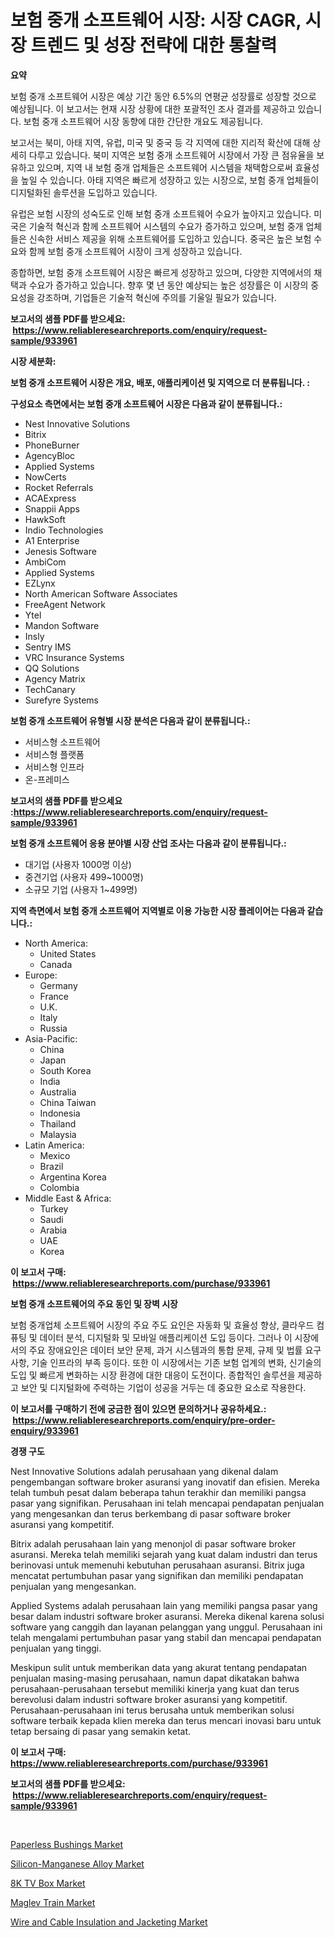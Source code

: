 <p><h1>보험 중개 소프트웨어 시장: 시장 CAGR, 시장 트렌드 및 성장 전략에 대한 통찰력</h1></p><p><strong>요약</strong></p>
<p><p>보험 중개 소프트웨어 시장은 예상 기간 동안 6.5%의 연평균 성장률로 성장할 것으로 예상됩니다. 이 보고서는 현재 시장 상황에 대한 포괄적인 조사 결과를 제공하고 있습니다. 보험 중개 소프트웨어 시장 동향에 대한 간단한 개요도 제공됩니다.</p><p>보고서는 북미, 아태 지역, 유럽, 미국 및 중국 등 각 지역에 대한 지리적 확산에 대해 상세히 다루고 있습니다. 북미 지역은 보험 중개 소프트웨어 시장에서 가장 큰 점유율을 보유하고 있으며, 지역 내 보험 중개 업체들은 소프트웨어 시스템을 채택함으로써 효율성을 높일 수 있습니다. 아태 지역은 빠르게 성장하고 있는 시장으로, 보험 중개 업체들이 디지털화된 솔루션을 도입하고 있습니다.</p><p>유럽은 보험 시장의 성숙도로 인해 보험 중개 소프트웨어 수요가 높아지고 있습니다. 미국은 기술적 혁신과 함께 소프트웨어 시스템의 수요가 증가하고 있으며, 보험 중개 업체들은 신속한 서비스 제공을 위해 소프트웨어를 도입하고 있습니다. 중국은 높은 보험 수요와 함께 보험 중개 소프트웨어 시장이 크게 성장하고 있습니다.</p><p>종합하면, 보험 중개 소프트웨어 시장은 빠르게 성장하고 있으며, 다양한 지역에서의 채택과 수요가 증가하고 있습니다. 향후 몇 년 동안 예상되는 높은 성장률은 이 시장의 중요성을 강조하며, 기업들은 기술적 혁신에 주의를 기울일 필요가 있습니다.</p></p>
<p><strong>보고서의 샘플 PDF를 받으세요: &nbsp;<a href="https://www.reliableresearchreports.com/enquiry/request-sample/933961">https://www.reliableresearchreports.com/enquiry/request-sample/933961</a></strong></p>
<p><strong>시장 세분화:</strong></p>
<p><strong> 보험 중개 소프트웨어 시장은 개요, 배포, 애플리케이션 및 지역으로 더 분류됩니다. :</strong></p>
<p><strong>구성요소 측면에서는 보험 중개 소프트웨어 시장은 다음과 같이 분류됩니다.:</strong></p>
<p><ul><li>Nest Innovative Solutions</li><li>Bitrix</li><li>PhoneBurner</li><li>AgencyBloc</li><li>Applied Systems</li><li>NowCerts</li><li>Rocket Referrals</li><li>ACAExpress</li><li>Snappii Apps</li><li>HawkSoft</li><li>Indio Technologies</li><li>A1 Enterprise</li><li>Jenesis Software</li><li>AmbiCom</li><li>Applied Systems</li><li>EZLynx</li><li>North American Software Associates</li><li>FreeAgent Network</li><li>Ytel</li><li>Mandon Software</li><li>Insly</li><li>Sentry IMS</li><li>VRC Insurance Systems</li><li>QQ Solutions</li><li>Agency Matrix</li><li>TechCanary</li><li>Surefyre Systems</li></ul></p>
<p><strong> 보험 중개 소프트웨어 유형별 시장 분석은 다음과 같이 분류됩니다.:</strong></p>
<p><ul><li>서비스형 소프트웨어</li><li>서비스형 플랫폼</li><li>서비스형 인프라</li><li>온-프레미스</li></ul></p>
<p><strong>보고서의 샘플 PDF를 받으세요 :<a href="https://www.reliableresearchreports.com/enquiry/request-sample/933961">https://www.reliableresearchreports.com/enquiry/request-sample/933961</a></strong></p>
<p><strong> 보험 중개 소프트웨어 응용 분야별 시장 산업 조사는 다음과 같이 분류됩니다.:</strong></p>
<p><ul><li>대기업 (사용자 1000명 이상)</li><li>중견기업 (사용자 499~1000명)</li><li>소규모 기업 (사용자 1~499명)</li></ul></p>
<p><strong>지역 측면에서 보험 중개 소프트웨어 지역별로 이용 가능한 시장 플레이어는 다음과 같습니다.:</strong></p>
<p><ul>
    <li>
        North America:
        <ul>
            <li>United States</li>
            <li>Canada</li>
        </ul>
    </li>
    <li>
        Europe:
        <ul>
            <li>Germany</li>
            <li>France</li>
            <li>U.K.</li>
            <li>Italy</li>
            <li>Russia</li>
        </ul>
    </li>
    <li>
        Asia-Pacific:
        <ul>
            <li>China</li>
            <li>Japan</li>
            <li>South Korea</li>
            <li>India</li>
            <li>Australia</li>
            <li>China Taiwan</li>
            <li>Indonesia</li>
            <li>Thailand</li>
            <li>Malaysia</li>
        </ul>
    </li>
    <li>
        Latin America:
        <ul>
            <li>Mexico</li>
            <li>Brazil</li>
            <li>Argentina Korea</li>
            <li>Colombia</li>
        </ul>
    </li>
    <li>
        Middle East & Africa:
        <ul>
            <li>Turkey</li>
            <li>Saudi</li>
            <li>Arabia</li>
            <li>UAE</li>
            <li>Korea</li>
        </ul>
    </li>
    </ul></p>
<p><strong>이 보고서 구매: &nbsp;<a href="https://www.reliableresearchreports.com/purchase/933961">https://www.reliableresearchreports.com/purchase/933961</a></strong></p>
<p><strong>보험 중개 소프트웨어의 주요 동인 및 장벽 시장</strong></p>
<p><p>보험 중개업체 소프트웨어 시장의 주요 주도 요인은 자동화 및 효율성 향상, 클라우드 컴퓨팅 및 데이터 분석, 디지털화 및 모바일 애플리케이션 도입 등이다. 그러나 이 시장에서의 주요 장애요인은 데이터 보안 문제, 과거 시스템과의 통합 문제, 규제 및 법률 요구 사항, 기술 인프라의 부족 등이다. 또한 이 시장에서는 기존 보험 업계의 변화, 신기술의 도입 및 빠르게 변화하는 시장 환경에 대한 대응이 도전이다. 종합적인 솔루션을 제공하고 보안 및 디지털화에 주력하는 기업이 성공을 거두는 데 중요한 요소로 작용한다.</p></p>
<p><strong>이 보고서를 구매하기 전에 궁금한 점이 있으면 문의하거나 공유하세요.: &nbsp;<a href="https://www.reliableresearchreports.com/enquiry/pre-order-enquiry/933961">https://www.reliableresearchreports.com/enquiry/pre-order-enquiry/933961</a></strong></p>
<p><strong>경쟁 구도</strong></p>
<p><p>Nest Innovative Solutions adalah perusahaan yang dikenal dalam pengembangan software broker asuransi yang inovatif dan efisien. Mereka telah tumbuh pesat dalam beberapa tahun terakhir dan memiliki pangsa pasar yang signifikan. Perusahaan ini telah mencapai pendapatan penjualan yang mengesankan dan terus berkembang di pasar software broker asuransi yang kompetitif.</p><p>Bitrix adalah perusahaan lain yang menonjol di pasar software broker asuransi. Mereka telah memiliki sejarah yang kuat dalam industri dan terus berinovasi untuk memenuhi kebutuhan perusahaan asuransi. Bitrix juga mencatat pertumbuhan pasar yang signifikan dan memiliki pendapatan penjualan yang mengesankan.</p><p>Applied Systems adalah perusahaan lain yang memiliki pangsa pasar yang besar dalam industri software broker asuransi. Mereka dikenal karena solusi software yang canggih dan layanan pelanggan yang unggul. Perusahaan ini telah mengalami pertumbuhan pasar yang stabil dan mencapai pendapatan penjualan yang tinggi.</p><p>Meskipun sulit untuk memberikan data yang akurat tentang pendapatan penjualan masing-masing perusahaan, namun dapat dikatakan bahwa perusahaan-perusahaan tersebut memiliki kinerja yang kuat dan terus berevolusi dalam industri software broker asuransi yang kompetitif. Perusahaan-perusahaan ini terus berusaha untuk memberikan solusi software terbaik kepada klien mereka dan terus mencari inovasi baru untuk tetap bersaing di pasar yang semakin ketat.</p></p>
<p><strong>이 보고서 구매: &nbsp; <a href="https://www.reliableresearchreports.com/purchase/933961">https://www.reliableresearchreports.com/purchase/933961</a></strong></p>
<p><strong>보고서의 샘플 PDF를 받으세요: &nbsp;<a href="https://www.reliableresearchreports.com/enquiry/request-sample/933961">https://www.reliableresearchreports.com/enquiry/request-sample/933961</a></strong><strong></strong></p>
<p>&nbsp;</p>
<p><p><a href="https://github.com/RoccoManning/Market-Research-Report-List-3/blob/main/paperless-bushings-market.md">Paperless Bushings Market</a></p><p><a href="https://issuu.com/reportprime-2/docs/silicon-manganese-alloy-market-size-2030.pptx">Silicon-Manganese Alloy Market</a></p><p><a href="https://view.publitas.com/reportprime-1/8k-tv-box-market-size-and-growth-market-segmentation-regional-and-country-breakdowns-and-market-trends-for-period-from-2024-2031/">8K TV Box Market</a></p><p><a href="https://view.publitas.com/reportprime-1/maglev-train-market-research-report-unlocks-analysis-on-the-market-financial-status-market-size-and-market-revenue-upto-2031/">Maglev Train Market</a></p><p><a href="https://metal-farmhouse-e95.notion.site/Wire-and-Cable-Insulation-and-Jacketing-Market-Size-and-Examines-its-Market-Scope-with-a-Primary-F-cb2fef7d6a0d44059b9d467b58cf337f">Wire and Cable Insulation and Jacketing Market</a></p></p>